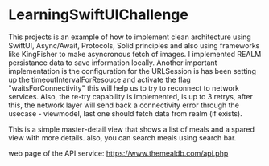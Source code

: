# LearningSwiftUIChallenge
This projects is an example of how to implement clean architecture using SwiftUI, Async/Await, Protocols, Solid principles and also using frameworks like KingFisher to make asyncronous fetch of images.
I implemented REALM persistance data to save information locally. Another important implementation is the configuration for the URLSession is has been setting up the timeoutIntervalForResouce and activate the flag "waitsForConnectivity" this will help us to try to reconnect to network services.
Also, the re-try capability is implemented, is up to 3 retrys, after this, the network layer will send back a connectivity error through the usecase - viewmodel, last one should fetch data from realm (if exists).

This is a simple master-detail view that shows a list of meals and a spared view with more details. also, you can search meals using search bar.

web page of the API service:
https://www.themealdb.com/api.php


